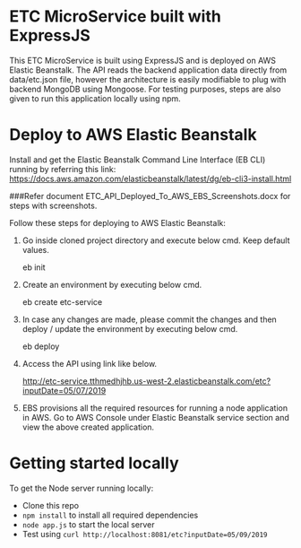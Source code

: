 # ETC MicroService built with ExpressJS

This ETC MicroService is built using ExpressJS and is deployed on AWS Elastic Beanstalk. The API reads the backend application data directly from data/etc.json file, however the architecture is easily modifiable to plug with backend MongoDB using Mongoose. For testing purposes, steps are also given to run this application locally using npm.

# Deploy to AWS Elastic Beanstalk

Install and get the Elastic Beanstalk Command Line Interface (EB CLI) running by referring this link: https://docs.aws.amazon.com/elasticbeanstalk/latest/dg/eb-cli3-install.html
 
###Refer document ETC_API_Deployed_To_AWS_EBS_Screenshots.docx for steps with screenshots.

Follow these steps for deploying to AWS  Elastic Beanstalk:

1. Go inside cloned project directory and execute below cmd. Keep default values.
	
	eb init

2. Create an environment by executing below cmd. 
	
	eb create etc-service
	
3. In case any changes are made, please commit the changes and then deploy / update the environment by executing below cmd. 
	
	eb deploy
 
4. Access the API using link like below.
	
	http://etc-service.tthmedhjhb.us-west-2.elasticbeanstalk.com/etc?inputDate=05/07/2019
	
5. EBS provisions all the required resources for running a node application in AWS. Go to AWS Console under Elastic Beanstalk service section and view the above created application.

# Getting started locally

To get the Node server running locally:

- Clone this repo
- `npm install` to install all required dependencies
- `node app.js` to start the local server
- Test using `curl http://localhost:8081/etc?inputDate=05/09/2019`